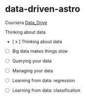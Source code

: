 # data-driven-astro
Coursera [Data_Drive](https://www.coursera.org/learn/data-driven-astronomy)

Thinking about data
  - [ x ] Thinking about data
  
  - [ ] Big data makes things slow
  
  - [ ] Querying your data
  
  - [ ] Managing your data
  
  - [ ] Learning from data: regression
  
  - [ ] Learning from data: classification
